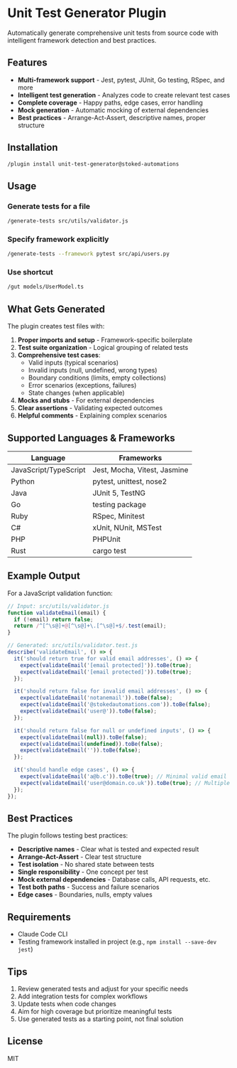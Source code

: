 # Unit Test Generator Plugin

Automatically generate comprehensive unit tests from source code with intelligent framework detection and best practices.

## Features

- **Multi-framework support** - Jest, pytest, JUnit, Go testing, RSpec, and more
- **Intelligent test generation** - Analyzes code to create relevant test cases
- **Complete coverage** - Happy paths, edge cases, error handling
- **Mock generation** - Automatic mocking of external dependencies
- **Best practices** - Arrange-Act-Assert, descriptive names, proper structure

## Installation

```bash
/plugin install unit-test-generator@stoked-automations
```

## Usage

### Generate tests for a file

```bash
/generate-tests src/utils/validator.js
```

### Specify framework explicitly

```bash
/generate-tests --framework pytest src/api/users.py
```

### Use shortcut

```bash
/gut models/UserModel.ts
```

## What Gets Generated

The plugin creates test files with:

1. **Proper imports and setup** - Framework-specific boilerplate
2. **Test suite organization** - Logical grouping of related tests
3. **Comprehensive test cases**:
   - Valid inputs (typical scenarios)
   - Invalid inputs (null, undefined, wrong types)
   - Boundary conditions (limits, empty collections)
   - Error scenarios (exceptions, failures)
   - State changes (when applicable)
4. **Mocks and stubs** - For external dependencies
5. **Clear assertions** - Validating expected outcomes
6. **Helpful comments** - Explaining complex scenarios

## Supported Languages & Frameworks

| Language | Frameworks |
|----------|------------|
| JavaScript/TypeScript | Jest, Mocha, Vitest, Jasmine |
| Python | pytest, unittest, nose2 |
| Java | JUnit 5, TestNG |
| Go | testing package |
| Ruby | RSpec, Minitest |
| C# | xUnit, NUnit, MSTest |
| PHP | PHPUnit |
| Rust | cargo test |

## Example Output

For a JavaScript validation function:

```javascript
// Input: src/utils/validator.js
function validateEmail(email) {
  if (!email) return false;
  return /^[^\s@]+@[^\s@]+\.[^\s@]+$/.test(email);
}

// Generated: src/utils/validator.test.js
describe('validateEmail', () => {
  it('should return true for valid email addresses', () => {
    expect(validateEmail('[email protected]')).toBe(true);
    expect(validateEmail('[email protected]')).toBe(true);
  });

  it('should return false for invalid email addresses', () => {
    expect(validateEmail('notanemail')).toBe(false);
    expect(validateEmail('@stokedautomations.com')).toBe(false);
    expect(validateEmail('user@')).toBe(false);
  });

  it('should return false for null or undefined inputs', () => {
    expect(validateEmail(null)).toBe(false);
    expect(validateEmail(undefined)).toBe(false);
    expect(validateEmail('')).toBe(false);
  });

  it('should handle edge cases', () => {
    expect(validateEmail('a@b.c')).toBe(true); // Minimal valid email
    expect(validateEmail('user@domain.co.uk')).toBe(true); // Multiple dots
  });
});
```

## Best Practices

The plugin follows testing best practices:

- **Descriptive names** - Clear what is tested and expected result
- **Arrange-Act-Assert** - Clear test structure
- **Test isolation** - No shared state between tests
- **Single responsibility** - One concept per test
- **Mock external dependencies** - Database calls, API requests, etc.
- **Test both paths** - Success and failure scenarios
- **Edge cases** - Boundaries, nulls, empty values

## Requirements

- Claude Code CLI
- Testing framework installed in project (e.g., `npm install --save-dev jest`)

## Tips

1. Review generated tests and adjust for your specific needs
2. Add integration tests for complex workflows
3. Update tests when code changes
4. Aim for high coverage but prioritize meaningful tests
5. Use generated tests as a starting point, not final solution

## License

MIT

